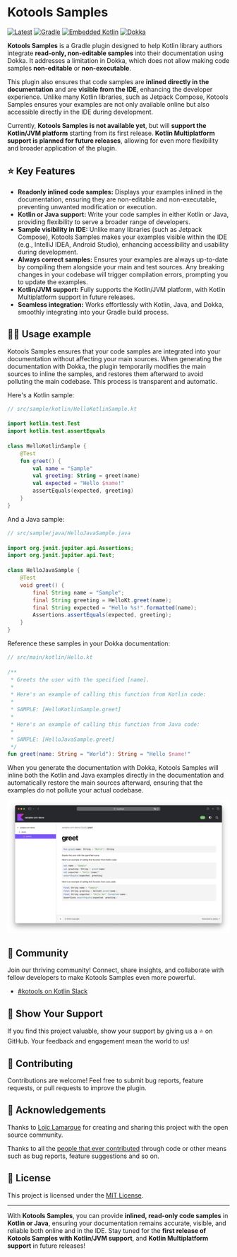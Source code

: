 # Kotools Samples

[![Latest][kotools-samples-badge]][kotools-samples-releases]
[![Gradle][gradle-badge]][gradle]
[![Embedded Kotlin][kotlin-embedded-badge]][kotlin]
[![Dokka][dokka-badge]][dokka]

**Kotools Samples** is a Gradle plugin designed to help Kotlin library authors
integrate **read-only, non-editable samples** into their documentation using
Dokka.
It addresses a limitation in Dokka, which does not allow making code samples
**non-editable** or **non-executable**.

This plugin also ensures that code samples are **inlined directly in the
documentation** and are **visible from the IDE**, enhancing the developer
experience.
Unlike many Kotlin libraries, such as Jetpack Compose, Kotools Samples ensures
your examples are not only available online but also accessible directly in the
IDE during development.

Currently, **Kotools Samples is not available yet**, but will **support the
Kotlin/JVM platform** starting from its first release.
**Kotlin Multiplatform support is planned for future releases**, allowing for
even more flexibility and broader application of the plugin.

## ⭐️ Key Features

- **Readonly inlined code samples:** Displays your examples inlined in the
  documentation, ensuring they are non-editable and non-executable, preventing
  unwanted modification or execution.
- **Kotlin or Java support:** Write your code samples in either Kotlin or Java,
  providing flexibility to serve a broader range of developers.
- **Sample visibility in IDE:** Unlike many libraries (such as Jetpack Compose),
  Kotools Samples makes your examples visible within the IDE (e.g.,
  IntelliJ IDEA, Android Studio), enhancing accessibility and usability during
  development.
- **Always correct samples:** Ensures your examples are always up-to-date by
  compiling them alongside your main and test sources. Any breaking changes in
  your codebase will trigger compilation errors, prompting you to update the
  examples.
- **Kotlin/JVM support:** Fully supports the Kotlin/JVM platform, with Kotlin
  Multiplatform support in future releases.
- **Seamless integration:** Works effortlessly with Kotlin, Java, and Dokka,
  smoothly integrating into your Gradle build process.

## 🧑‍💻 Usage example

Kotools Samples ensures that your code samples are integrated into your
documentation without affecting your main sources.
When generating the documentation with Dokka, the plugin temporarily modifies
the main sources to inline the samples, and restores them afterward to avoid
polluting the main codebase.
This process is transparent and automatic.

Here's a Kotlin sample:

```kotlin
// src/sample/kotlin/HelloKotlinSample.kt

import kotlin.test.Test
import kotlin.test.assertEquals

class HelloKotlinSample {
    @Test
    fun greet() {
        val name = "Sample"
        val greeting: String = greet(name)
        val expected = "Hello $name!"
        assertEquals(expected, greeting)
    }
}
```

And a Java sample:

```java
// src/sample/java/HelloJavaSample.java

import org.junit.jupiter.api.Assertions;
import org.junit.jupiter.api.Test;

class HelloJavaSample {
    @Test
    void greet() {
        final String name = "Sample";
        final String greeting = HelloKt.greet(name);
        final String expected = "Hello %s!".formatted(name);
        Assertions.assertEquals(expected, greeting);
    }
}
```

Reference these samples in your Dokka documentation:

```kotlin
// src/main/kotlin/Hello.kt

/**
 * Greets the user with the specified [name].
 *
 * Here's an example of calling this function from Kotlin code:
 *
 * SAMPLE: [HelloKotlinSample.greet]
 *
 * Here's an example of calling this function from Java code:
 *
 * SAMPLE: [HelloJavaSample.greet]
 */
fun greet(name: String = "World"): String = "Hello $name!"
```

When you generate the documentation with Dokka, Kotools Samples will inline both
the Kotlin and Java examples directly in the documentation and automatically
restore the main sources afterward, ensuring that the examples do not pollute
your actual codebase.

![Screenshot](jvm-demo/screenshot.png)

## 🤝 Community

Join our thriving community! Connect, share insights, and collaborate with
fellow developers to make Kotools Samples even more powerful.

- [#kotools on Kotlin Slack](https://kotlinlang.slack.com/archives/C05H0L1LD25)

## 📣 Show Your Support

If you find this project valuable, show your support by giving us a ⭐️ on
GitHub.
Your feedback and engagement mean the world to us!

## 🚧 Contributing

Contributions are welcome! Feel free to submit bug reports, feature requests, or
pull requests to improve the plugin.

## 🙏 Acknowledgements

Thanks to [Loïc Lamarque](https://github.com/LVMVRQUXL) for creating and sharing
this project with the open source community.

Thanks to all the [people that ever contributed](https://github.com/kotools/samples/graphs/contributors)
through code or other means such as bug reports, feature suggestions and so on.

## 📄 License

This project is licensed under the [MIT License](LICENSE.txt).

---

With **Kotools Samples**, you can provide **inlined, read-only code samples** in
**Kotlin or Java**, ensuring your documentation remains accurate, visible, and
reliable both online and in the IDE.
Stay tuned for the **first release of Kotools Samples with Kotlin/JVM support**,
and **Kotlin Multiplatform support** in future releases!

<!------------------------------ External links ------------------------------->

[dokka]: https://kotl.in/dokka
[dokka-badge]: https://img.shields.io/badge/Dokka-v1.8.20-blue
[gradle]: https://gradle.org
[gradle-badge]: https://img.shields.io/badge/Gradle-v8.10.2-blue
[kotlin]: https://kotlinlang.org
[kotlin-embedded-badge]: https://img.shields.io/badge/Embedded_Kotlin-v1.8.22-blue?logo=kotlin
[kotools-samples-badge]: https://img.shields.io/gradle-plugin-portal/v/org.kotools.samples.jvm?label=Latest
[kotools-samples-releases]: https://github.com/kotools/samples/releases
